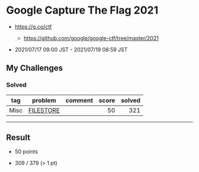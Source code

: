 # Google Capture The Flag 2021

* https://g.co/ctf

    * https://github.com/google/google-ctf/tree/master/2021

* 2021/07/17 09:00 JST - 2021/07/19 08:59 JST

## My Challenges

### Solved

| tag  | problem                | comment | score | solved |
| ---- | ---------------------- | ------- | ----: | -----: |
| Misc | [FILESTORE](FILESTORE) |         | 50    | 321    |

---

## Result

* 50 points

* 309 / 379 (> 1 pt)
